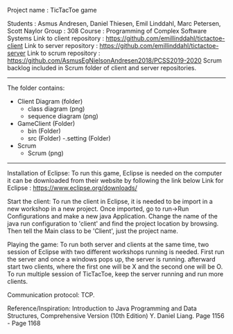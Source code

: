   Project name                 : TicTacToe game

  Students                     : Asmus Andresen, Daniel Thiesen, Emil Linddahl, Marc Petersen, Scott Naylor
  Group	                       : 308
  Course                       : Programming of Complex Software Systems
  Link to client repository    : https://github.com/emillinddahl/tictactoe-client
  Link to server repository    : https://github.com/emillinddahl/tictactoe-server
  Link to scrum repository     : https://github.com/AsmusEgNielsonAndresen2018/PCSS2019-2020
  Scrum backlog included in Scrum folder of client and server repositories.
______________________________________________________________________________________________________________________________________________________

The folder contains:

- Client Diagram (folder)
	- class diagram (png)
	- sequence diagram (png)
- GameClient (Folder)
	- bin (Folder)
	- src (Folder)
	-.setting (Folder)
- Scrum
	- Scrum (png)
______________________________________________________________________________________________________________________________________________________

Installation of Eclipse:
To run this game, Eclipse is needed on the computer
it can be downloaded from their website by following the link below
Link for Eclipse : https://www.eclipse.org/downloads/


Start the client:
To run the client in Eclipse, it is needed to be import in a new workshop in a new project.
Once imported, go to run->Run Configurations and make a new java Application.
Change the name of the java run configuration to 'client' and find the project location by browsing.
Then tell the Main class to be 'Client', just the project name.


Playing the game:
To run both server and clients at the same time, two session of Eclipse with two different workshops running 
is needed. First run the server and once a windows pops up, the server is running. afterward start two clients,
where the first one will be X and the second one will be O. To run multiple session of TicTacToe, keep the 
server running and run more clients. 

Communication protocol: TCP. 


Reference/Inspiration:
Introduction to Java Programming and Data Structures, Comprehensive Version (10th Edition) Y. Daniel Liang.
Page 1156 - Page 1168
 

